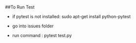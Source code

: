 ##To Run Test

- if pytest is not installed: 
  sudo apt-get install python-pytest

- go into issues folder

- run command : pytest test.py
